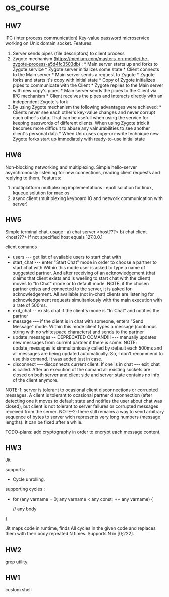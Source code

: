 # os_course

## HW7
IPC (inter process communication)
Key-value password microservice working on Unix domain socket.
Features:
  1) Server sends pipes (file descriptors) to client process
  2) Zygote mechanism (https://medium.com/masters-on-mobile/the-zygote-process-a5d4fc3503db) :
    * Main server starts up and forks to Zygote service
    * Zygote server initializes some state
    * Client connects to the Main server
    * Main server sends a request to Zygote
    * Zygote forks and starts it's copy with initial state
    * Copy of Zygote initializes pipes to communicate with the Client
    * Zygote replies to the Main server with new copy's pipes
    * Main server sends the pipes to the Client via IPC mechanism
    * Client receives the pipes and interacts directly with an independent Zygote's fork
  3) By using Zygote mechanism the following advantages were achieved:
    * Clients never see each other's key-value changes and never corrupt each other's data. That can be usefull when using the service for keeping passwords of different clients. 
    When using Zygote trick it becomes more difficult to abuse any valnurabilities to see another client's personal data
    * When Unix uses copy-on-write technique new Zygote forks start up immediately with ready-to-use initial state

## HW6
Non-blocking networking and multiplexing.
Simple hello-server asynchronously listening for new connections, reading client requests and replying to them.
Features:
  1) multiplatform multiplexing implementations : epoll solution for linux, kqueue solution for mac os
  2) async client (multiplexing keyboard IO and network communication with server)

## HW5
Simple terminal chat.
usage :
  a) chat server <port> <host???>
  b) chat client <port> <host???>
If not specified host equals 127.0.0.1
  
client comands
   * users --- get list of available users to start chat with
   * start_chat --- enter "Start Chat" mode in order to choose a partner to start chat with
      Within this mode user is asked to type a name of suggested partner. And after receiving of an acknowledgement (that        claims that client exists and is weeling to start chat with the client) moves to "In Chat" mode or to default mode.
   NOTE: if the chosen partner exists and connected to the server, it is asked for acknowledgement. All available (not in-chat) clients are listening for acknowledgement requests simultaniously with the main execution with a rate of 500ms.
   * exit_chat -- exists chat if the client's mode is "In Chat" and notifies the partner
   * message --- if the client is in chat with someone, enters "Send Message" mode.
      Within this mode client types a message (continous string with no whitespace characters) and sends to the partner
   * update_messages -- DEPRECATED COMAND!!! --- manually updates new messages from current partner if there is some.
   NOTE: update_messages is simmultaniously called by default each 500ms and all messages are being updated automatically. So, I don't recommend to use this comand. It was added just in case.
   * disconnect --- disconnects current client. If one is in chat --- exit_chat is called. After an execution of the comand all existing sockets are closed on both server and client side and server state contains no info of the client anymore.
   
NOTE-1: server is tolerant to ocasional client disconnections or corrupted messages. A client is tolerant to ocasional partner disconnection (after detecting one it moves to default state and notifies the user about chat was closed), but client is not tolerant to server failures or corrupted messages received from the server.
NOTE-2: there still remains a way to send arbitrary sequence of bytes to server wich represents very long numbers (message lengths). It can be fixed after a while.

TODO-plans: add cryptography in order to encrypt each message content. 

## HW3
Jit

supports:
  * Cycle unrolling.
  
supporting cycles :
  * for (any varname = 0; any varname < any const; ++ any varname) {
  
     // any body
     
  }
  
Jit maps code in runtime, finds All cycles in the given code and replaces them with their body repeated N times. Supports N in [0;222].

## HW2
grep utility

## HW1
custom shell
